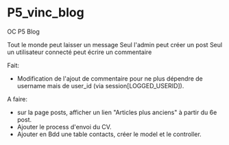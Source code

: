 # P5_vinc_blog
OC P5 Blog

Tout le monde peut laisser un message
Seul l'admin peut créer un post
Seul un utilisateur connecté peut écrire un commentaire

Fait:
+ Modification de l'ajout de commentaire pour ne plus dépendre de username mais de user_id (via session[LOGGED_USERID]).
    
 A faire:
+ sur la page posts, afficher un lien "Articles plus anciens" à partir du 6e post.
+ Ajouter le process d'envoi du CV.
+ Ajouter en Bdd une table contacts, créer le model et le controller.

